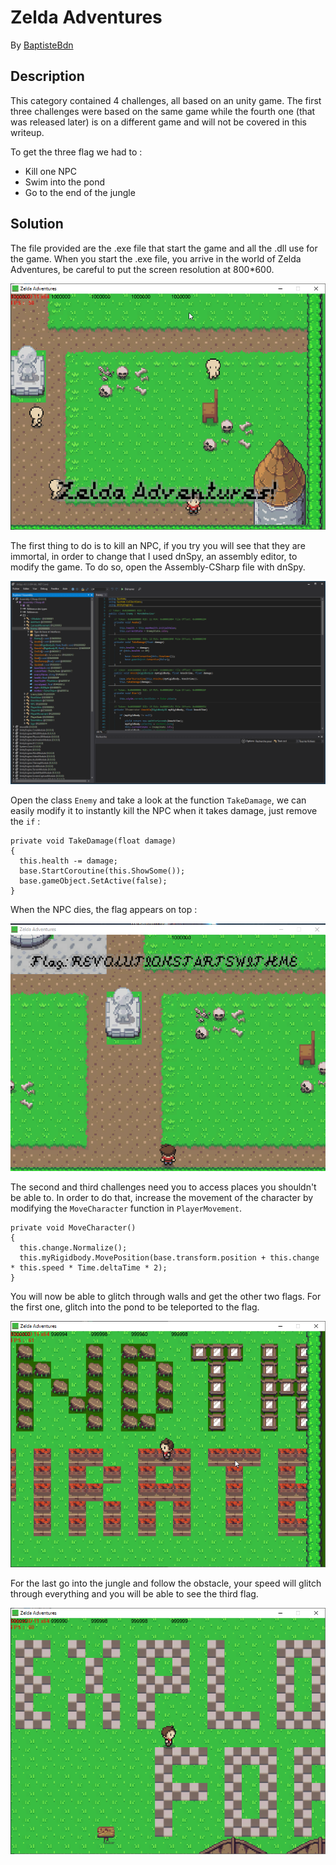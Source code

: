# Zelda Adventures

By [BaptisteBdn](https://github.com/BaptisteBdn)

## Description
This category contained 4 challenges, all based on an unity game. The first three challenges were based on the same game while the fourth one (that was released later) is on a different game and will not be covered in this writeup.

To get the three flag we had to :

- Kill one NPC
- Swim into the pond
- Go to the end of the jungle

## Solution

The file provided are the .exe file that start the game and all the .dll use for the game.
When you start the .exe file, you arrive in the world of Zelda Adventures, be careful to put the screen resolution at 800*600.


![game](./images/zeldaadventure1.png)

The first thing to do is to kill an NPC, if you try you will see that they are immortal, in order to change that I used dnSpy, an assembly editor, to modify the game.
To do so, open the Assembly-CSharp file with dnSpy.

![game](./images/dnSpy1.png)

Open the class `Enemy` and take a look at the function `TakeDamage`, we can easily modify it to instantly kill the NPC when it takes damage, just remove the `if` :

```
private void TakeDamage(float damage)
{
  this.health -= damage;
  base.StartCoroutine(this.ShowSome());
  base.gameObject.SetActive(false);
}
```

When the NPC dies, the flag appears on top :

![game](./images/zeldaadventure2.png)

The second and third challenges need you to access places you shouldn't be able to. In order to do that, increase the movement of the character by modifying the `MoveCharacter` function in `PlayerMovement`.

```
private void MoveCharacter()
{
  this.change.Normalize();
  this.myRigidbody.MovePosition(base.transform.position + this.change * this.speed * Time.deltaTime * 2);
}
```

You will now be able to glitch through walls and get the other two flags. For the first one, glitch into the pond to be teleported to the flag.

![game](./images/zeldaadventure3.png)

For the last go into the jungle and follow the obstacle, your speed will glitch through everything and you will be able to see the third flag.

![game](./images/zeldaadventure4.png)
